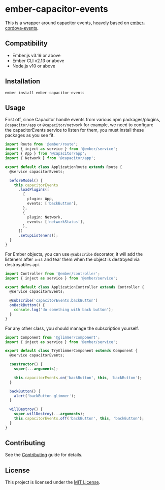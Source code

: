 # ember-capacitor-events

This is a wrapper around capacitor events, heavely based on [ember-cordova-events](http://corber.io/pages/addons/events.html).

## Compatibility

- Ember.js v3.16 or above
- Ember CLI v2.13 or above
- Node.js v10 or above

## Installation

```
ember install ember-capacitor-events
```

## Usage

First off, since Capacitor handle events from various npm packages/plugins, `@capacitor/app` or `@capacitor/network` for example,
we need to configure the capacitorEvents service to listen for them, you must install these packages as you see fit.

```ts
import Route from '@ember/route';
import { inject as service } from '@ember/service';
import { App } from '@capacitor/app';
import { Network } from '@capacitor/app';

export default class ApplicationRoute extends Route {
  @service capacitorEvents;

  beforeModel() {
    this.capacitorEvents
      .loadPlugins([
        {
          plugin: App,
          events: ['backButton'],
        },
        {
          plugin: Network,
          events: ['networkStatus'],
        },
      ])
      .setupListeners();
  }
}
```

For Ember objects, you can use `@subscribe` decorator, it will add the listeners after `init`
and tear them when the object is destroyed via destroyables api.

```ts
import Controller from '@ember/controller';
import { inject as service } from '@ember/service';

export default class ApplicationController extends Controller {
  @service capacitorEvents;

  @subscribe('capacitorEvents.backButton')
  onBackButton() {
    console.log('do something with back button');
  }
}
```

For any other class, you should manage the subscription yourself.

```ts
import Component from '@glimmer/component';
import { inject as service } from '@ember/service';

export default class TryGlimmerComponent extends Component {
  @service capacitorEvents;

  constructor() {
    super(...arguments);

    this.capacitorEvents.on('backButton', this, 'backButton');
  }

  backButton() {
    alert('backButton glimmer');
  }

  willDestroy() {
    super.willDestroy(...arguments);
    this.capacitorEvents.off('backButton', this, 'backButton');
  }
}
```

## Contributing

See the [Contributing](CONTRIBUTING.md) guide for details.

## License

This project is licensed under the [MIT License](LICENSE.md).
